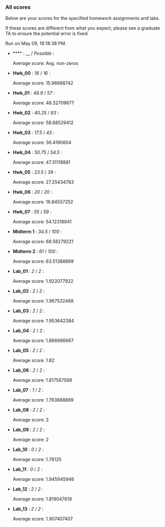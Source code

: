 ### All scores

Below are your scores for the specified homework assignments and labs.

If these scores are different from what you expect, please see a graduate TA to ensure the potential error is fixed.

Run on May 09, 18:18:38 PM.

+ **** : __  / _Possible_ : 

  Average score: Avg. non-zeros



+ **Hwk_00** : _16_  / _16_ : 

  Average score: 15.96688742



+ **Hwk_01** : _48.9_  / _57_ : 

  Average score: 48.32709677



+ **Hwk_02** : _40.25_  / _83_ : 

  Average score: 58.68529412



+ **Hwk_03** : _17.5_  / _43_ : 

  Average score: 36.4190604



+ **Hwk_04** : _50.75_  / _54.5_ : 

  Average score: 47.31118881



+ **Hwk_05** : _23.5_  / _39_ : 

  Average score: 27.25434783



+ **Hwk_06** : _20_  / _20_ : 

  Average score: 16.84557252



+ **Hwk_07** : _55_  / _59_ : 

  Average score: 54.12318841



+ **Midterm 1** : _34.5_  / _100_ : 

  Average score: 68.58279221



+ **Midterm 2** : _61_  / _100_ : 

  Average score: 63.51388889



+ **Lab_01** : _2_  / _2_ : 

  Average score: 1.922077922



+ **Lab_02** : _2_  / _2_ : 

  Average score: 1.967532468



+ **Lab_03** : _2_  / _2_ : 

  Average score: 1.953642384



+ **Lab_04** : _2_  / _2_ : 

  Average score: 1.866666667



+ **Lab_05** : _2_  / _2_ : 

  Average score: 1.82



+ **Lab_06** : _2_  / _2_ : 

  Average score: 1.817567568



+ **Lab_07** : _1_  / _2_ : 

  Average score: 1.763888889



+ **Lab_08** : _2_  / _2_ : 

  Average score: 2



+ **Lab_09** : _2_  / _2_ : 

  Average score: 2



+ **Lab_10** : _0_  / _2_ : 

  Average score: 1.78125



+ **Lab_11** : _0_  / _2_ : 

  Average score: 1.945945946



+ **Lab_12** : _2_  / _2_ : 

  Average score: 1.819047619



+ **Lab_13** : _2_  / _2_ : 

  Average score: 1.907407407




